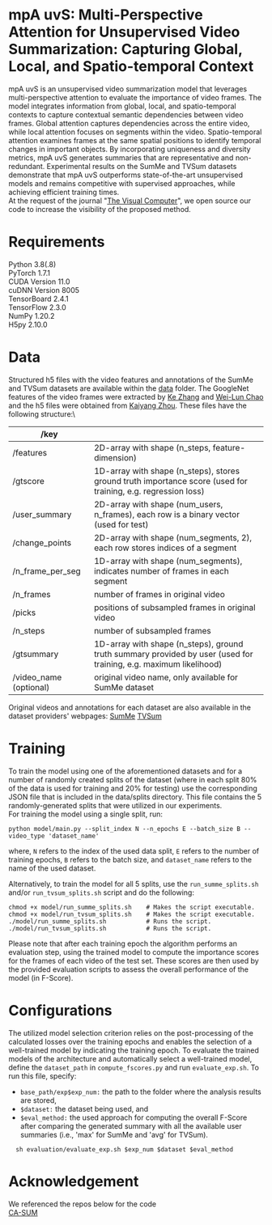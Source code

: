 # mpA uvS: Multi-Perspective Attention for Unsupervised Video Summarization: Capturing Global, Local, and Spatio-temporal Context
mpA uvS is an unsupervised video summarization model that leverages multi-perspective attention to evaluate the importance of video frames. The model integrates information from global, local, and spatio-temporal contexts to capture contextual semantic dependencies between video frames. Global attention captures dependencies across the entire video, while local attention focuses on segments within the video. Spatio-temporal attention examines frames at the same spatial positions to identify temporal changes in important objects. By incorporating uniqueness and diversity metrics, mpA uvS generates summaries that are representative and non-redundant. Experimental results on the SumMe and TVSum datasets demonstrate that mpA uvS outperforms state-of-the-art unsupervised models and remains competitive with supervised approaches, while achieving efficient training times.  
At the request of the journal "[The Visual Computer](https://www.springer.com/371)", we open source our code to increase the visibility of the proposed method.
# Requirements
Python 3.8(.8)\
PyTorch 1.7.1\
CUDA Version 11.0\
cuDNN Version 8005\
TensorBoard 2.4.1\
TensorFlow 2.3.0\
NumPy 1.20.2\
H5py 2.10.0
# Data
Structured h5 files with the video features and annotations of the SumMe and TVSum datasets are available within the [data]() folder. The GoogleNet features of the video frames were extracted by [Ke Zhang](https://github.com/kezhang-cs) and [Wei-Lun Chao](https://github.com/pujols) and the h5 files were obtained from [Kaiyang Zhou](https://github.com/KaiyangZhou/pytorch-vsumm-reinforce). These files have the following structure:\

  

| /key |  |  
| ------------- | ------------- |  
| /features  | 2D-array with shape (n_steps, feature-dimension)  |  
| /gtscore  | 1D-array with shape (n_steps), stores ground truth importance score (used for training, e.g. regression loss)  |  
|/user_summary | 2D-array with shape (num_users, n_frames), each row is a binary vector (used for test) |
|/change_points  |         2D-array with shape (num_segments, 2), each row stores indices of a segment |  
|/n_frame_per_seg  |       1D-array with shape (num_segments), indicates number of frames in each segment |  
   | /n_frames     |            number of frames in original video |  
   | /picks      |              positions of subsampled frames in original video |  
   | /n_steps     |             number of subsampled frames |  
   | /gtsummary   |             1D-array with shape (n_steps), ground truth summary provided by user (used for training, e.g. maximum likelihood) |  
   | /video_name (optional)  |  original video name, only available for SumMe dataset  
   
   Original videos and annotations for each dataset are also available in the dataset providers' webpages:
   [SumMe](https://gyglim.github.io/me/vsum/index.html#benchmark) [TVSum](https://github.com/yalesong/tvsum)
   # Training  
   To train the model using one of the aforementioned datasets and for a number of randomly created splits of the dataset (where in each split 80% of the data is used for training and 20% for testing) use the corresponding JSON file that is included in the data/splits directory. This file contains the 5 randomly-generated splits that were utilized in our experiments.  
   For training the model using a single split, run:  
  ```
  python model/main.py --split_index N --n_epochs E --batch_size B --video_type 'dataset_name'  
  ```
where, `N` refers to the index of the used data split, `E` refers to the number of training epochs, `B` refers to the batch size, and `dataset_name` refers to the name of the used dataset.  

Alternatively, to train the model for all 5 splits, use the `run_summe_splits.sh` and/or `run_tvsum_splits.sh` script and do the following:  
```
chmod +x model/run_summe_splits.sh    # Makes the script executable.
chmod +x model/run_tvsum_splits.sh    # Makes the script executable.
./model/run_summe_splits.sh           # Runs the script. 
./model/run_tvsum_splits.sh           # Runs the script.
```
Please note that after each training epoch the algorithm performs an evaluation step, using the trained model to compute the importance scores for the frames of each video of the test set. These scores are then used by the provided evaluation scripts to assess the overall performance of the model (in F-Score).
# Configurations  
The utilized model selection criterion relies on the post-processing of the calculated losses over the training epochs and enables the selection of a well-trained model by indicating the training epoch. To evaluate the trained models of the architecture and automatically select a well-trained model, define the `dataset_path` in `compute_fscores.py` and run `evaluate_exp.sh`. To run this file, specify:  
- `base_path/exp$exp_num:` the path to the folder where the analysis results are stored,
- `$dataset:` the dataset being used, and
- `$eval_method:` the used approach for computing the overall F-Score after comparing the generated summary with all the available user summaries (i.e., 'max' for SumMe and 'avg' for TVSum).
```
  sh evaluation/evaluate_exp.sh $exp_num $dataset $eval_method
```
# Acknowledgement  
We referenced the repos below for the code  
[CA-SUM](https://github.com/e-apostolidis/CA-SUM)
